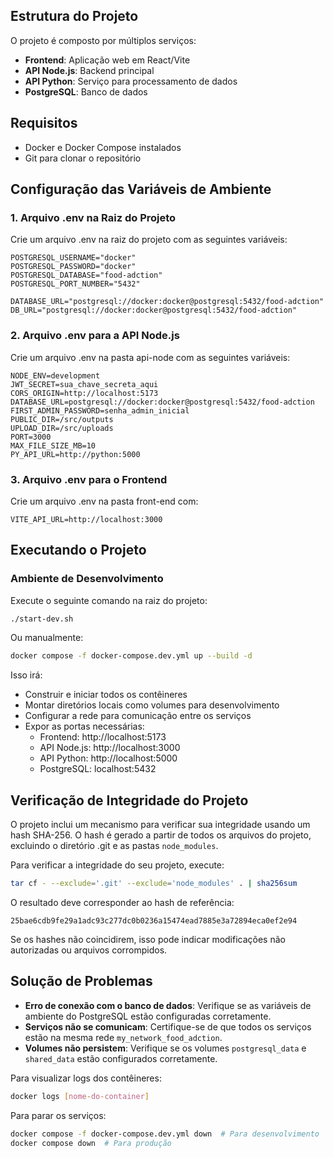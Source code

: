 ## Estrutura do Projeto

O projeto é composto por múltiplos serviços:
- **Frontend**: Aplicação web em React/Vite
- **API Node.js**: Backend principal
- **API Python**: Serviço para processamento de dados
- **PostgreSQL**: Banco de dados

## Requisitos

- Docker e Docker Compose instalados
- Git para clonar o repositório

## Configuração das Variáveis de Ambiente

### 1. Arquivo .env na Raiz do Projeto

Crie um arquivo .env na raiz do projeto com as seguintes variáveis:

```
POSTGRESQL_USERNAME="docker"
POSTGRESQL_PASSWORD="docker"
POSTGRESQL_DATABASE="food-adction"
POSTGRESQL_PORT_NUMBER="5432"

DATABASE_URL="postgresql://docker:docker@postgresql:5432/food-adction"
DB_URL="postgresql://docker:docker@postgresql:5432/food-adction"
```

### 2. Arquivo .env para a API Node.js

Crie um arquivo .env na pasta api-node com as seguintes variáveis:

```
NODE_ENV=development
JWT_SECRET=sua_chave_secreta_aqui
CORS_ORIGIN=http://localhost:5173
DATABASE_URL=postgresql://docker:docker@postgresql:5432/food-adction
FIRST_ADMIN_PASSWORD=senha_admin_inicial
PUBLIC_DIR=/src/outputs
UPLOAD_DIR=/src/uploads
PORT=3000
MAX_FILE_SIZE_MB=10
PY_API_URL=http://python:5000
```

### 3. Arquivo .env para o Frontend

Crie um arquivo .env na pasta front-end com:

```
VITE_API_URL=http://localhost:3000
```

## Executando o Projeto

### Ambiente de Desenvolvimento

Execute o seguinte comando na raiz do projeto:

```bash
./start-dev.sh
```

Ou manualmente:

```bash
docker compose -f docker-compose.dev.yml up --build -d
```

Isso irá:
- Construir e iniciar todos os contêineres
- Montar diretórios locais como volumes para desenvolvimento
- Configurar a rede para comunicação entre os serviços
- Expor as portas necessárias:
  - Frontend: http://localhost:5173
  - API Node.js: http://localhost:3000
  - API Python: http://localhost:5000
  - PostgreSQL: localhost:5432

## Verificação de Integridade do Projeto

O projeto inclui um mecanismo para verificar sua integridade usando um hash SHA-256. O hash é gerado a partir de todos os arquivos do projeto, excluindo o diretório .git e as pastas `node_modules`.

Para verificar a integridade do seu projeto, execute:

```bash
tar cf - --exclude='.git' --exclude='node_modules' . | sha256sum
```

O resultado deve corresponder ao hash de referência:
```
25bae6cdb9fe29a1adc93c277dc0b0236a15474ead7885e3a72894eca0ef2e94
```

Se os hashes não coincidirem, isso pode indicar modificações não autorizadas ou arquivos corrompidos.

## Solução de Problemas

- **Erro de conexão com o banco de dados**: Verifique se as variáveis de ambiente do PostgreSQL estão configuradas corretamente.
- **Serviços não se comunicam**: Certifique-se de que todos os serviços estão na mesma rede `my_network_food_adction`.
- **Volumes não persistem**: Verifique se os volumes `postgresql_data` e `shared_data` estão configurados corretamente.

Para visualizar logs dos contêineres:
```bash
docker logs [nome-do-container]
```

Para parar os serviços:
```bash
docker compose -f docker-compose.dev.yml down  # Para desenvolvimento
docker compose down  # Para produção

``` 
